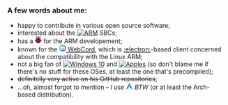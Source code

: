 ### A few words about me:
- happy to contribute in various open source software;
- interested about the [<img src="https://github.com/TaranVH/LOGOS/raw/master/ARM%20logo_blue_RGB.png" alt="ARM" width=32px/>](https://www.arm.com) SBCs;
- has a [![Raspberry Pi](https://github.com/iiiypuk/rpi-icon/raw/master/16.png)](https://www.raspberrypi.org) for the ARM developement;
- known for the [<img src="https://raw.githubusercontent.com/SpacingBat3/WebCord/master/sources/assets/icons/app.png" width=16px alt="Discord"/> WebCord](../../../electron-discord-webapp), which is [:electron:](https://github.com/electron/electron)-based client concerned about the compatibility with the Linux ARM;
- not a big fan of [<img src="https://github.com/TaranVH/LOGOS/raw/master/Windows%2010%20logo.png" height=16px alt="Windows 10"/>](https://www.microsoft.com/windows/) and [<img src="https://github.com/TaranVH/LOGOS/raw/master/Apple_logo_shiny.png" height=16px alt="Apples"/>](https://www.apple.com/macos) (so don't blame me if there's no stuff for these OSes, at least the one that's precompiled);
- ~~definitelly very active on his GitHub repositories~~;
- ...oh, almost forgot to mention – *I use [<img src="https://raw.githubusercontent.com/JotaRandom/archlinux-artwork/master/icons/archlinux-icon-crystal-64.svg" height="16px" alt="Arch"/>](https://archlinuxarm.org/) BTW* (or at least the Arch-based distribution).
